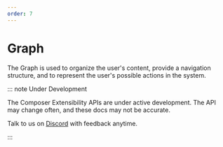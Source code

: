 ```yaml
---
order: 7
---
```


# Graph

The Graph is used to organize the user's content, provide a navigation structure, and to represent the user's possible actions in the system.

::: note Under Development

The Composer Extensibility APIs are under active development. The API may change often, and these docs may not be accurate.

Talk to us on [Discord](https://dxos.org/discord) with feedback anytime.

:::
